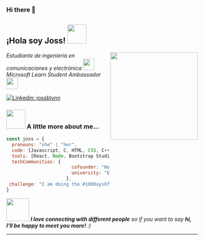 ### Hi there 👋

<h2> ¡Hola soy Joss! <img src="https://media.giphy.com/media/mGcNjsfWAjY5AEZNw6/giphy.gif" width="50"></h2>
<img align='right' src="https://media.giphy.com/media/ieyl9zmCjO4b4t6qoY/giphy.gif" width="230">
<p><em> Estudiante de ingeniería en comunicaciones y electrónica <img src="https://media.giphy.com/media/fYSnHlufseco8Fh93Z/giphy.gif" width="30"></br> Microsoft Learn Student Ambassador </a><img src="https://media.giphy.com/media/WUlplcMpOCEmTGBtBW/giphy.gif" width="30"> 
</em></p>

[![Linkedin: jossblynn](https://img.shields.io/badge/-jossblynn-blue?style=flat-square&logo=Linkedin&logoColor=white&link=https://www.linkedin.com/in/jossblynn/)](https://www.linkedin.com/in/jossblynn/)



### <img src="https://media.giphy.com/media/VgCDAzcKvsR6OM0uWg/giphy.gif" width="50"> A little more about me...  

```javascript
const joss = {
  pronouns: "she" | "her",
  code: [Javascript, C, HTML, CSS, C++, Python, Java],
  tools: [React, Node, Bootstrap Studio, Azure],
  techCommunities: {
                        cofounder: "Nopalito Tech",
                        university: "ESIME Zacatenco"
                      },
 challenge: "I am doing the #100DaysOfCode challenge focused on Frontend"
}
```

<img src="https://media.giphy.com/media/LnQjpWaON8nhr21vNW/giphy.gif" width="60"> <em><b>I love connecting with different people</b> so if you want to say <b>hi, I'll be happy to meet you more!</b> :)</em>

---
